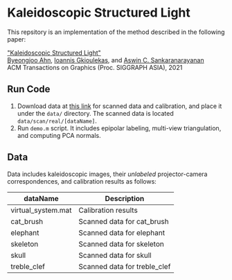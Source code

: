 # Kaleidoscopic Structured Light

This repsitory is an implementation of the method described in the following paper:

["Kaleidoscopic Structured Light"](http://imaging.cs.cmu.edu/kaleidoscopic_structured_light/)\
[Byeongjoo Ahn](https://byeongjooahn.com), [Ioannis Gkioulekas](https://www.cs.cmu.edu/~igkioule/), and [Aswin C. Sankaranarayanan](https://users.ece.cmu.edu/~saswin/)\
ACM Transactions on Graphics (Proc. SIGGRAPH ASIA), 2021


## Run Code
1. Download data at [this link](https://www.dropbox.com/sh/47fch29djrizdqx/AACfEVfLVuj9T_rS7TphoCdpa?dl=0) for scanned data and calibration, and place it under the `data/` directory.  The scanned data is located `data/scan/real/[dataName]`.
2. Run `demo.m` script. It includes epipolar labeling, multi-view triangulation, and computing PCA normals.

## Data
Data includes kaleidoscopic images, their *unlabeled* projector-camera correspondences, and calibration results as follows:

| dataName                       | Description                                                  |
| ------------------------------ | ------------------------------------------------------------ |
| virtual_system.mat             | Calibration results                                          |
| cat_brush                      | Scanned data for cat_brush                                   |
| elephant                       | Scanned data for elephant                                    |
| skeleton                       | Scanned data for skeleton                                    |
| skull                          | Scanned data for skull                                       |
| treble_clef                    | Scanned data for treble_clef                                 |